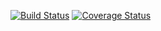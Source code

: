 [![Build Status](https://img.shields.io/travis/e55o/javascript-stack-part9.svg?style=flat-square)](https://travis-ci.org/e55o/javascript-stack-part9)
[![Coverage Status](https://img.shields.io/coveralls/e55o/javascript-stack-part9.svg?style=flat-square)](https://coveralls.io/github/e55o/javascript-stack-part9?branch=master)
